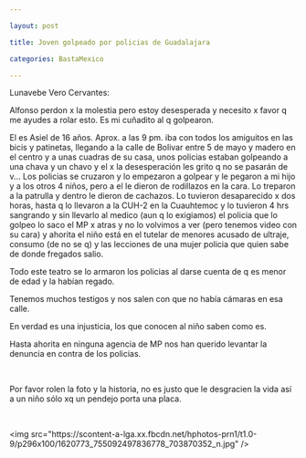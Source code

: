 ```yaml
---

layout: post

title: Joven golpeado por policias de Guadalajara

categories: BastaMexico

---
```


<p>Lunavebe Vero Cervantes:</p>
<p>Alfonso perdon x la molestia pero estoy desesperada y necesito x favor q me ayudes a rolar esto. Es mi cu&ntilde;adito al q golpearon.</p>
<p>El es Asiel de 16 a&ntilde;os. Aprox. a las 9 pm. iba con todos los amiguitos en las bicis y patinetas, llegando a la calle de Bolivar entre 5 de mayo y madero en el centro y a unas cuadras de su casa, unos policias estaban golpeando a una chava y un chavo y el x la desesperaci&oacute;n les grito q no se pasar&aacute;n de v... Los policias se cruzaron y lo empezaron a golpear y le pegaron a mi hijo y a los otros 4 ni&ntilde;os, pero a el le dieron de rodillazos en la cara. Lo treparon a la patrulla y dentro le dieron de cachazos. Lo tuvieron desaparecido x dos horas, hasta q lo llevaron a la CUH-2 en la Cuauhtemoc y lo tuvieron 4 hrs sangrando y sin llevarlo al medico (aun q lo exigiamos) el policia que lo golpeo lo saco el MP x atras y no lo volvimos a ver (pero tenemos video con su cara) y ahorita el ni&ntilde;o est&aacute; en el tutelar de menores acusado de ultraje, consumo (de no se q) y las lecciones de una mujer policia que quien sabe de donde fregados salio.&nbsp;</p>
<p>Todo este teatro se lo armaron los policias al darse cuenta de q es menor de edad y la hab&iacute;an regado.&nbsp;</p>
<p>Tenemos muchos testigos y nos salen con que no hab&iacute;a c&aacute;maras en esa calle.</p>
<p>En verdad es una injusticia, los que conocen al ni&ntilde;o saben como es.&nbsp;</p>
<p>Hasta ahorita en ninguna agencia de MP nos han querido levantar la denuncia en contra de los policias.&nbsp;</p>
<p>&nbsp;</p>
<p>Por favor rolen la foto y la historia, no es justo que le desgracien la vida as&iacute; a un ni&ntilde;o s&oacute;lo xq un pendejo porta una placa.</p>
<p>&nbsp;</p>
<p>&lt;img src="https://scontent-a-lga.xx.fbcdn.net/hphotos-prn1/t1.0-9/p296x100/1620773_755092497836778_703870352_n.jpg" /&gt;</p>